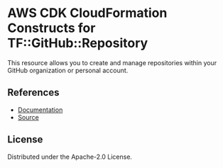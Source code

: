 # AWS CDK CloudFormation Constructs for TF::GitHub::Repository

This resource allows you to create and manage repositories within your
GitHub organization or personal account.
## References
* [Documentation](https://github.com/iann0036/cfn-tf-custom-types/blob/docs/resources/github/TF-GitHub-Repository/docs/README.md)
* [Source](https://github.com/iann0036/cfn-tf-custom-types.git)
## License

Distributed under the Apache-2.0 License.
